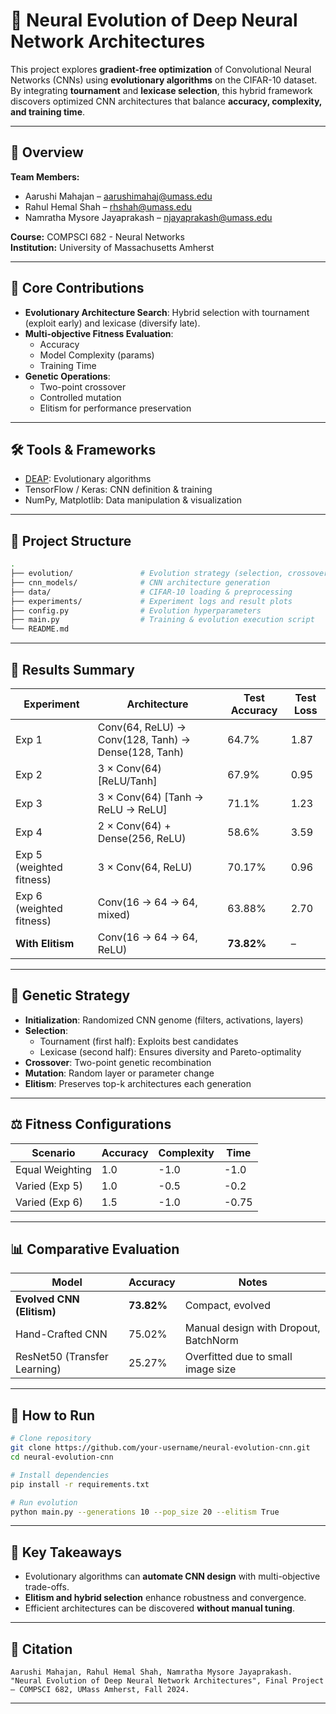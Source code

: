 # 🧬 Neural Evolution of Deep Neural Network Architectures

This project explores **gradient-free optimization** of Convolutional Neural Networks (CNNs) using **evolutionary algorithms** on the CIFAR-10 dataset. By integrating **tournament** and **lexicase selection**, this hybrid framework discovers optimized CNN architectures that balance **accuracy, complexity, and training time**.

---

## 📌 Overview

**Team Members:**
- Aarushi Mahajan – [aarushimahaj@umass.edu](mailto:aarushimahaj@umass.edu)
- Rahul Hemal Shah – [rhshah@umass.edu](mailto:rhshah@umass.edu)
- Namratha Mysore Jayaprakash – [njayaprakash@umass.edu](mailto:njayaprakash@umass.edu)

**Course:** COMPSCI 682 - Neural Networks  
**Institution:** University of Massachusetts Amherst

---

## 🧠 Core Contributions

- **Evolutionary Architecture Search**: Hybrid selection with tournament (exploit early) and lexicase (diversify late).
- **Multi-objective Fitness Evaluation**:
  - Accuracy
  - Model Complexity (params)
  - Training Time
- **Genetic Operations**:
  - Two-point crossover
  - Controlled mutation
  - Elitism for performance preservation

---

## 🛠️ Tools & Frameworks

- [DEAP](https://github.com/DEAP/deap): Evolutionary algorithms
- TensorFlow / Keras: CNN definition & training
- NumPy, Matplotlib: Data manipulation & visualization

---

## 📂 Project Structure

```bash
.
├── evolution/               # Evolution strategy (selection, crossover, mutation)
├── cnn_models/              # CNN architecture generation
├── data/                    # CIFAR-10 loading & preprocessing
├── experiments/             # Experiment logs and result plots
├── config.py                # Evolution hyperparameters
├── main.py                  # Training & evolution execution script
└── README.md
```

---

## 🧪 Results Summary

| Experiment | Architecture | Test Accuracy | Test Loss |
|------------|--------------|----------------|-----------|
| Exp 1 | Conv(64, ReLU) → Conv(128, Tanh) → Dense(128, Tanh) | 64.7% | 1.87 |
| Exp 2 | 3 × Conv(64) [ReLU/Tanh] | 67.9% | 0.95 |
| Exp 3 | 3 × Conv(64) [Tanh → ReLU → ReLU] | 71.1% | 1.23 |
| Exp 4 | 2 × Conv(64) + Dense(256, ReLU) | 58.6% | 3.59 |
| Exp 5 (weighted fitness) | 3 × Conv(64, ReLU) | 70.17% | 0.96 |
| Exp 6 (weighted fitness) | Conv(16 → 64 → 64, mixed) | 63.88% | 2.70 |
| **With Elitism** | Conv(16 → 64 → 64, ReLU) | **73.82%** |  – |

---

## 🧬 Genetic Strategy

- **Initialization**: Randomized CNN genome (filters, activations, layers)
- **Selection**:
  - Tournament (first half): Exploits best candidates
  - Lexicase (second half): Ensures diversity and Pareto-optimality
- **Crossover**: Two-point genetic recombination
- **Mutation**: Random layer or parameter change
- **Elitism**: Preserves top-k architectures each generation

---

## ⚖️ Fitness Configurations

| Scenario | Accuracy | Complexity | Time |
|----------|----------|------------|------|
| Equal Weighting | 1.0 | -1.0 | -1.0 |
| Varied (Exp 5) | 1.0 | -0.5 | -0.2 |
| Varied (Exp 6) | 1.5 | -1.0 | -0.75 |

---

## 📊 Comparative Evaluation

| Model      | Accuracy | Notes |
|------------|----------|-------|
| **Evolved CNN (Elitism)** | **73.82%** | Compact, evolved |
| Hand-Crafted CNN | 75.02% | Manual design with Dropout, BatchNorm |
| ResNet50 (Transfer Learning) | 25.27% | Overfitted due to small image size |

---

## 🚀 How to Run

```bash
# Clone repository
git clone https://github.com/your-username/neural-evolution-cnn.git
cd neural-evolution-cnn

# Install dependencies
pip install -r requirements.txt

# Run evolution
python main.py --generations 10 --pop_size 20 --elitism True
```

---

## 📌 Key Takeaways

- Evolutionary algorithms can **automate CNN design** with multi-objective trade-offs.
- **Elitism and hybrid selection** enhance robustness and convergence.
- Efficient architectures can be discovered **without manual tuning**.

---

## 📖 Citation

```
Aarushi Mahajan, Rahul Hemal Shah, Namratha Mysore Jayaprakash. 
"Neural Evolution of Deep Neural Network Architectures", Final Project – COMPSCI 682, UMass Amherst, Fall 2024.
```

--- 
